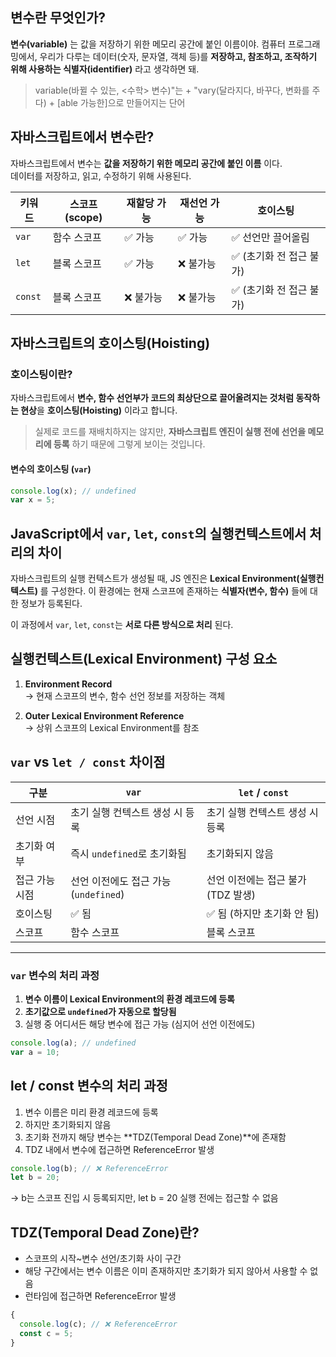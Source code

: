 ## 변수란 무엇인가? 
**변수(variable)** 는 값을 저장하기 위한 메모리 공간에 붙인 이름이야.
컴퓨터 프로그래밍에서, 우리가 다루는 데이터(숫자, 문자열, 객체 등)를 **저장하고, 참조하고, 조작하기 위해 사용하는 식별자(identifier)** 라고 생각하면 돼.

> variable(바뀔 수 있는, <수학> 변수)"는 + "vary(달라지다, 바꾸다, 변화를 주다) + [able 가능한]으로 만들어지는 단어


## 자바스크립트에서 변수란?
자바스크립트에서 변수는 **값을 저장하기 위한 메모리 공간에 붙인 이름** 이다.  
데이터를 저장하고, 읽고, 수정하기 위해 사용된다.

| 키워드   | 스코프(scope)   | 재할당 가능 | 재선언 가능 | 호이스팅           |
|----------|------------------|--------------|----------------|---------------------|
| `var`    | 함수 스코프       | ✅ 가능       | ✅ 가능         | ✅ 선언만 끌어올림     |
| `let`    | 블록 스코프       | ✅ 가능       | ❌ 불가능        | ✅ (초기화 전 접근 불가) |
| `const`  | 블록 스코프       | ❌ 불가능      | ❌ 불가능        | ✅ (초기화 전 접근 불가) |


## 자바스크립트의 호이스팅(Hoisting)

### 호이스팅이란?
자바스크립트에서 **변수, 함수 선언부가 코드의 최상단으로 끌어올려지는 것처럼 동작하는 현상**을 **호이스팅(Hoisting)** 이라고 합니다.

> 실제로 코드를 재배치하지는 않지만, **자바스크립트 엔진이 실행 전에 선언을 메모리에 등록** 하기 때문에 그렇게 보이는 것입니다.


#### 변수의 호이스팅 (`var`)
```javascript
console.log(x); // undefined
var x = 5;
```

## JavaScript에서 `var`, `let`, `const`의 실행컨텍스트에서 처리의 차이
자바스크립트의 실행 컨텍스트가 생성될 때, JS 엔진은 **Lexical Environment(실행컨텍스트)** 를 구성한다. 이 환경에는 현재 스코프에 존재하는 **식별자(변수, 함수)** 들에 대한 정보가 등록된다.

이 과정에서 `var`, `let`, `const`는 **서로 다른 방식으로 처리** 된다.

## 실행컨텍스트(Lexical Environment) 구성 요소

1. **Environment Record**  
   → 현재 스코프의 변수, 함수 선언 정보를 저장하는 객체

2. **Outer Lexical Environment Reference**  
   → 상위 스코프의 Lexical Environment를 참조


## `var` vs `let / const` 차이점

| 구분             | `var`                              | `let` / `const`                        |
|------------------|-------------------------------------|----------------------------------------|
| 선언 시점         | 초기 실행 컨텍스트 생성 시 등록     | 초기 실행 컨텍스트 생성 시 등록       |
| 초기화 여부       | 즉시 `undefined`로 초기화됨         | 초기화되지 않음                        |
| 접근 가능 시점    | 선언 이전에도 접근 가능 (`undefined`) | 선언 이전에는 접근 불가 (TDZ 발생)    |
| 호이스팅         | ✅ 됨                              | ✅ 됨 (하지만 초기화 안 됨)            |
| 스코프           | 함수 스코프                         | 블록 스코프                            |

---

### `var` 변수의 처리 과정

1. **변수 이름이 Lexical Environment의 환경 레코드에 등록**
2. **초기값으로 `undefined`가 자동으로 할당됨**
3. 실행 중 어디서든 해당 변수에 접근 가능 (심지어 선언 이전에도)

```javascript
console.log(a); // undefined
var a = 10; 
```

## let / const 변수의 처리 과정
	
1. 변수 이름은 미리 환경 레코드에 등록
2.	하지만 초기화되지 않음
3.	초기화 전까지 해당 변수는 **TDZ(Temporal Dead Zone)**에 존재함
4.	TDZ 내에서 변수에 접근하면 ReferenceError 발생

```javascript
console.log(b); // ❌ ReferenceError
let b = 20;
```

→ b는 스코프 진입 시 등록되지만, let b = 20 실행 전에는 접근할 수 없음

## TDZ(Temporal Dead Zone)란?
- 스코프의 시작~변수 선언/초기화 사이 구간
- 해당 구간에서는 변수 이름은 이미 존재하지만 초기화가 되지 않아서 사용할 수 없음
- 런타임에 접근하면 ReferenceError 발생

```javascript
{
  console.log(c); // ❌ ReferenceError
  const c = 5;
}
```
